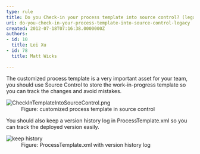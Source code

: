 ```yaml
---
type: rule
title: Do you Check-in your process template into source control? (legacy)
uri: do-you-check-in-your-process-template-into-source-control-legacy
created: 2012-07-18T07:16:38.0000000Z
authors:
- id: 10
  title: Lei Xu
- id: 78
  title: Matt Wicks

---
```


 
The customized process template is a very important asset for your team, you should use Source Control to store the work-in-progress template so you can track the changes and avoid mistakes.
<dl class="image"><dt><img src="/PublishingImages/CheckInTemplateIntoSourceControl.png" alt="CheckInTemplateIntoSourceControl.png"></dt><dd>Figure&#58; customized process template in source control </dd> </dl>   ​ 
You should also keep a version history log in ProcessTemplate.xml so you can track the deployed version easily.
<dl class="image"><dt><img src="/PublishingImages/KeepHistoryForTemplate.png" alt="keep history">
   </dt><dd>Figure&#58; ProcessTemplate.xml with version history log​<br></dd></dl>
